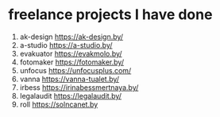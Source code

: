 # freelance projects I have done

1. ak-design https://ak-design.by/
2. a-studio https://a-studio.by/
3. evakuator https://evakmolo.by/
4. fotomaker https://fotomaker.by/
5. unfocus https://unfocusplus.com/
6. vanna https://vanna-tualet.by/
7. irbess https://irinabessmertnaya.by/
8. legalaudit https://legalaudit.by/
9. roll https://solncanet.by
